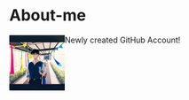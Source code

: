 # About-me
Newly created GitHub Account!
<img align="left" width="100" height="100" src = "https://github.com/Kirara-22/About-me/blob/main/images/mee.jpg?raw=true">

